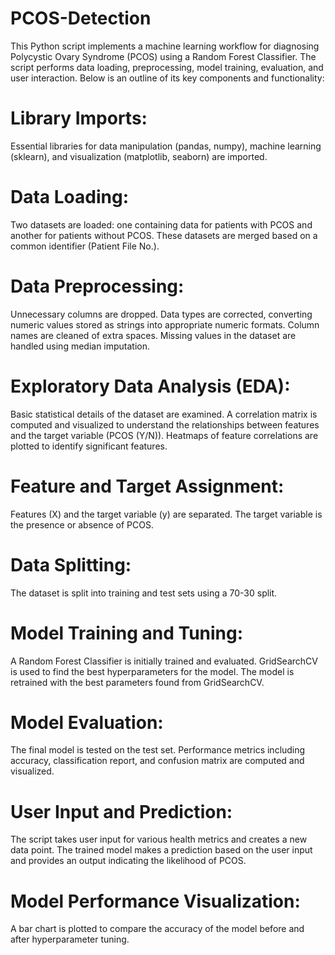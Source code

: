 # PCOS-Detection

This Python script implements a machine learning workflow for diagnosing Polycystic Ovary Syndrome (PCOS) using a Random Forest Classifier. The script performs data loading, preprocessing, model training, evaluation, and user interaction. Below is an outline of its key components and functionality:

# Library Imports:

Essential libraries for data manipulation (pandas, numpy), machine learning (sklearn), and visualization (matplotlib, seaborn) are imported.


# Data Loading:

Two datasets are loaded: one containing data for patients with PCOS and another for patients without PCOS. These datasets are merged based on a common identifier (Patient File No.).


# Data Preprocessing:

Unnecessary columns are dropped.
Data types are corrected, converting numeric values stored as strings into appropriate numeric formats.
Column names are cleaned of extra spaces.
Missing values in the dataset are handled using median imputation.


# Exploratory Data Analysis (EDA):

Basic statistical details of the dataset are examined.
A correlation matrix is computed and visualized to understand the relationships between features and the target variable (PCOS (Y/N)).
Heatmaps of feature correlations are plotted to identify significant features.


# Feature and Target Assignment:

Features (X) and the target variable (y) are separated. The target variable is the presence or absence of PCOS.


# Data Splitting:

The dataset is split into training and test sets using a 70-30 split.


# Model Training and Tuning:

A Random Forest Classifier is initially trained and evaluated.
GridSearchCV is used to find the best hyperparameters for the model.
The model is retrained with the best parameters found from GridSearchCV.


# Model Evaluation:

The final model is tested on the test set.
Performance metrics including accuracy, classification report, and confusion matrix are computed and visualized.


# User Input and Prediction:

The script takes user input for various health metrics and creates a new data point.
The trained model makes a prediction based on the user input and provides an output indicating the likelihood of PCOS.


# Model Performance Visualization:

A bar chart is plotted to compare the accuracy of the model before and after hyperparameter tuning.
